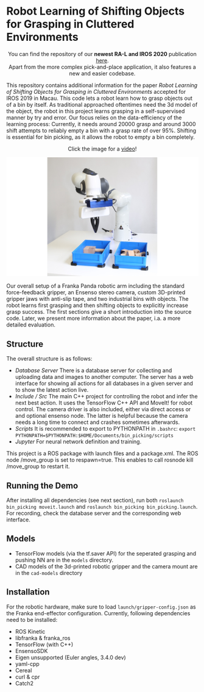 # Robot Learning of Shifting Objects for Grasping in Cluttered Environments

<p align="center">
 You can find the repository of our <b>newest RA-L and IROS 2020</b> publication <a href="https://github.com/pantor/learning-pick-and-place">here</a>.<br>
 Apart from the more complex pick-and-place application, it also features a new and easier codebase.<br>
</p>

This repository contains additional information for the paper *Robot Learning of Shifting Objects for Grasping in Cluttered Environments* accepted for IROS 2019 in Macau. This code lets a robot learn how to grasp objects out of a bin by itself. As traditional approached oftentimes need the 3d model of the object, the robot in this project learns grasping in a self-supervised manner by try and error. Our focus relies on the data-efficiency of the learning process: Currently, it needs around 20000 grasp and around 3000 shift attempts to reliably empty a bin with a grasp rate of over 95%. Shifting is essential for bin picking, as it allows the robot to empty a bin completely.

<p align="center">
 Click the image for a <a href="https://drive.google.com/file/d/1-IE4kr5ICFjxqHVggU8nzf9ZE3paAUtz/view?usp=sharing">video</a>!
</p>

[![Watch the video](doc/overall-system-wide.jpg?raw=true)](https://drive.google.com/file/d/1-IE4kr5ICFjxqHVggU8nzf9ZE3paAUtz/view?usp=sharing)

Our overall setup of a Franka Panda robotic arm including the standard force-feedback gripper, an Ensenso stereo camera, custom 3D-printed gripper jaws with anti-slip tape, and two industrial bins with objects. The robot learns first grasping and then shifting objects to explicitly increase grasp success. The first sections give a short introduction into the source code. Later, we present more information about the paper, i.a. a more detailed evaluation.


## Structure

The overall structure is as follows:
 - *Database Server* There is a database server for collecting and uploading data and images to another computer. The server has a web interface for showing all actions for all databases in a given server and to show the latest action live. 
 - *Include / Src* The main C++ project for controlling the robot and infer the next best action. It uses the TensorFlow C++ API and MoveIt! for robot control. The camera driver is also included, either via direct access or and optional ensenso node. The latter is helpful because the camera needs a long time to connect and crashes sometimes afterwards.
 - *Scripts* It is recommended to export to PYTHONPATH in `.bashrc`: `export PYTHONPATH=$PYTHONPATH:$HOME/Documents/bin_picking/scripts`
 - *Jupyter* For neural network definition and training.

This project is a ROS package with launch files and a package.xml. The ROS node /move_group is set to respawn=true. This enables to call rosnode kill /move_group to restart it.


## Running the Demo

After installing all dependencies (see next section), run both `roslaunch bin_picking moveit.launch` and `roslaunch bin_picking bin_picking.launch`. For recording, check the database server and the corresponding web interface. 


## Models

- TensorFlow models (via the tf.saver API) for the seperated grasping and pushing NN are in the `models` directory.
- CAD models of the 3d-printed robotic gripper and the camera mount are in the `cad-models` directory


## Installation

For the robotic hardware, make sure to load `launch/gripper-config.json` as the Franka end-effector configuration. Currently, following dependencies need to be installed:
- ROS Kinetic
- libfranka & franka_ros
- TensorFlow (with C++)
- EnsensoSDK
- Eigen unsupported (Euler angles, 3.4.0 dev)
- yaml-cpp
- Cereal
- curl & cpr
- Catch2

